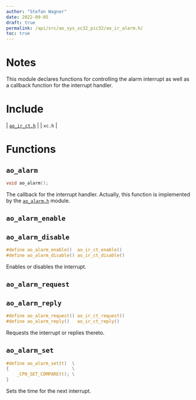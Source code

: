 ```yaml
---
author: "Stefan Wagner"
date: 2022-09-05
draft: true
permalink: /api/src/ao_sys_xc32_pic32/ao_ir_alarm.h/
toc: true
---
```


# Notes

This module declares functions for controlling the alarm interrupt as well as a callback function for the interrupt handler.

# Include

| [`ao_ir_ct.h`](ao_ir_ct.h.md) |
| `xc.h` |

# Functions

## `ao_alarm`

```c
void ao_alarm();
```

The callback for the interrupt handler. Actually, this function is implemented by the [`ao_alarm.h`](../ao_sys/ao_alarm.h.md) module.

## `ao_alarm_enable`
## `ao_alarm_disable`

```c
#define ao_alarm_enable()  ao_ir_ct_enable()
#define ao_alarm_disable() ao_ir_ct_disable()
```

Enables or disables the interrupt.

## `ao_alarm_request`
## `ao_alarm_reply`

```c
#define ao_alarm_request() ao_ir_ct_request()
#define ao_alarm_reply()   ao_ir_ct_reply()
```

Requests the interrupt or replies thereto.

## `ao_alarm_set`

```c
#define ao_alarm_set(t)  \
{                        \
    _CP0_SET_COMPARE(t); \
}
```

Sets the time for the next interrupt.

